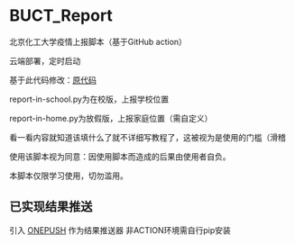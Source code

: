 # BUCT_Report

北京化工大学疫情上报脚本（基于GitHub action）

云端部署，定时启动

基于此代码修改：[原代码](https://github.com/W0n9/BUCT_COVID-19_Report)


report-in-school.py为在校版，上报学校位置

report-in-home.py为放假版，上报家庭位置（需自定义）

看一看内容就知道该填什么了就不详细写教程了，这被视为是使用的门槛（滑稽

使用该脚本视为同意：因使用脚本而造成的后果由使用者自负。

本脚本仅限学习使用，切勿滥用。

## 已实现结果推送

引入 [ONEPUSH](https://github.com/y1ndan/onepush) 作为结果推送器
非ACTION环境需自行pip安装

